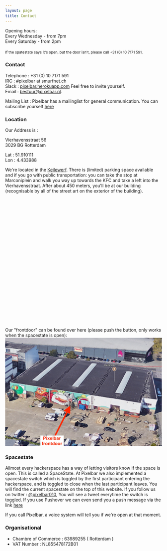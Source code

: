```yaml
---
layout: page
title: Contact
---
```


<p class="message">
  Opening hours: <br /> Every Wednesday - from 7pm <br /> Every Saturday - from 2pm <br /><br /><small>If the spatestate says it's open, but the door isn't, please call +31 (0) 10 7171 591.</small>
</p>

### Contact

Telephone : +31 (0) 10 7171 591<br />
IRC : #pixelbar at smurfnet.ch<br />
Slack : <a href="https://pixelbar.herokuapp.com">pixelbar.herokuapp.com</a> Feel free to invite yourself.<br />
Email : <a href="mailto:bestuur@pixelbar.nl">bestuur@pixelbar.nl.</a>

Mailing List : Pixelbar has a mailinglist for general communication. You can subscribe yourself <a href="https://www.pixelbar.nl/joinlist/">here</a>

### Location

Our Address is :

Vierhavensstraat 56<br />
3029 BG Rotterdam

Lat : 51.910111<br />
Lon : 4.433988

We're located in the <a href="http://www.keilewerf.nl">Keilewerf</a>. There is (limited) parking space available and if you go with public transportation: you can take the stop at Marconiplein and walk you way up towards the KFC and take a left into the Vierhavensstraat. After about 450 meters, you'll be at our building (recognisable by all of the street art on the exterior of the building).

<script src="https://maps.googleapis.com/maps/api/js"></script>
<script>
  function initialize() {
    var mapCanvas = document.getElementById('map');
    var mapOptions = {
      center: new google.maps.LatLng(51.910111, 4.433988),
      zoom: 16,
      mapTypeId: google.maps.MapTypeId.ROADMAP
    }
    var map = new google.maps.Map(mapCanvas, mapOptions)
    var markerPos = new google.maps.LatLng(51.910111, 4.433988);
    var marker = new google.maps.Marker({
      position: markerPos,
      map: map,
      title: "Pixelbar HQ",
    });
  }
  google.maps.event.addDomListener(window, 'load', initialize);
</script>
<div id="map" style="width: 100%; height: 400px; margin-bottom: 15px;"></div>

Our "frontdoor" can be found over here (please push the button, only works when the spacestate is open):
![location](/public/images/shared/location.jpg)

### Spacestate

Allmost every hackerspace has a way of letting visitors know if the space is open. This is called a SpaceState. At Pixelbar we also implemented a spacestate switch which is toggled by the first participant entering the hackerspace, and is toggled to close when the last participant leaves. You will find the current spacestate on the top of this website. If you follow us on twitter : <a href="https://www.twitter.com/pixelbar010">@pixelbar010</a>, You will see a tweet everytime the switch is toggled. If you use Pushover we can even send you a push message via the link <a href="https://pushover.net/subscribe/PixelbarSpacestate-gbQgUDCwh2Yi8L5">here</a>

If you call Pixelbar, a voice system will tell you if we're open at that moment.


### Organisational

* Chambre of Commerce : 63989255 ( Rotterdam )
* VAT Number : NL855478172B01
